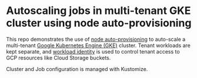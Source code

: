 # Autoscaling jobs in multi-tenant GKE cluster using node auto-provisioning
This repo demonstrates the use of [node auto-provisioning](https://cloud.google.com/kubernetes-engine/docs/how-to/node-auto-provisioning) to auto-scale a multi-tenant [Google Kubernetes Engine (GKE)](https://cloud.google.com/kubernetes-engine/) cluster. Tenant workloads are kept separate, and [workload identity](https://cloud.google.com/kubernetes-engine/docs/how-to/workload-identity) is used to control tenant access to GCP resources like Cloud Storage buckets. 

Cluster and Job configuration is managed with Kustomize.
 
